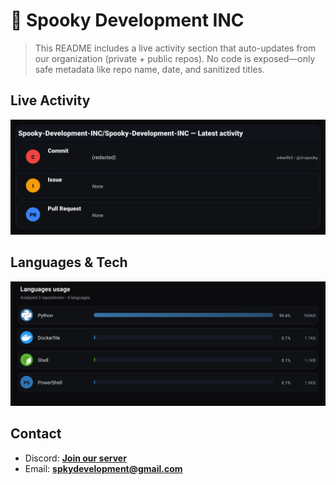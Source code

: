 # 👻 Spooky Development INC

> This README includes a live activity section that auto-updates from our organization (private + public repos). No code is exposed—only safe metadata like repo name, date, and sanitized titles.

## Live Activity
![Repo Snapshot](./assets/repo-snapshot.svg?v=5edc5c58c9)

## Languages & Tech
![Languages Usage](./assets/languages.svg?v=70dde2775b)

## Contact
- Discord: **[Join our server](https://discord.gg/XYspZgEEJb)**
- Email: **spkydevelopment@gmail.com**
